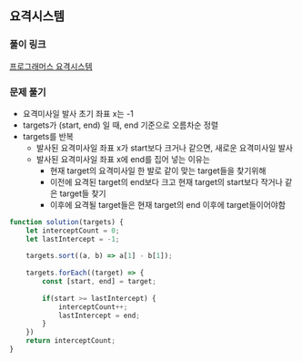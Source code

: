 ## 요격시스템

### 풀이 링크

[프로그래머스 요격시스템](https://school.programmers.co.kr/learn/courses/30/lessons/181188)

### 문제 풀기

- 요격미사일 발사 초기 좌표 x는 -1
- targets가 (start, end) 일 때, end 기준으로 오름차순 정렬
- targets를 반복
  - 발사된 요격미사일 좌표 x가 start보다 크거나 같으면, 새로운 요격미사일 발사
  - 발사된 요격미사일 좌표 x에 end를 집어 넣는 이유는
    - 현재 target의 요격미사일 한 발로 같이 맞는 target들을 찾기위해
    - 이전에 요격된 target의 end보다 크고 현재 target의 start보다 작거나 같은 target들 찾기
    - 이후에 요격될 target들은 현재 target의 end 이후에 target들이어야함

```javascript
function solution(targets) {
    let interceptCount = 0;
    let lastIntercept = -1;
    
    targets.sort((a, b) => a[1] - b[1]);
    
    targets.forEach((target) => {
        const [start, end] = target;
        
        if(start >= lastIntercept) {
            interceptCount++;
            lastIntercept = end;
        }
    })
    return interceptCount;
}
```
